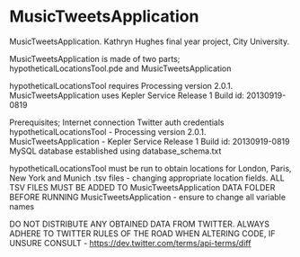 MusicTweetsApplication
======================

MusicTweetsApplication. Kathryn Hughes final year project, City University.     

MusicTweetsApplication is made of two parts; hypotheticalLocationsTool.pde and MusicTweetsApplication

hypotheticalLocationsTool requires Processing version 2.0.1.
MusicTweetsApplication uses Kepler Service Release 1   Build id: 20130919-0819

Prerequisites;
Internet connection
Twitter auth credentials
hypotheticalLocationsTool -  Processing version 2.0.1.
MusicTweetsApplication -  Kepler Service Release 1   Build id: 20130919-0819
MySQL database established using database_schema.txt

hypotheticalLocationsTool must be run to obtain locations for London, Paris, New York and Munich .tsv files - changing appropriate location fields. ALL TSV FILES MUST BE ADDED TO MusicTweetsApplication DATA FOLDER BEFORE RUNNING
MusicTweetsApplication - ensure to change all variable names

DO NOT DISTRIBUTE ANY OBTAINED DATA FROM TWITTER. ALWAYS ADHERE TO TWITTER RULES OF THE ROAD WHEN ALTERING CODE, IF UNSURE CONSULT - https://dev.twitter.com/terms/api-terms/diff

